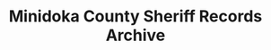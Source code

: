---
layout: repo
title: "Minidoka County Sheriff Records Archive"
id: 2290
permalink: repos/2290/
---